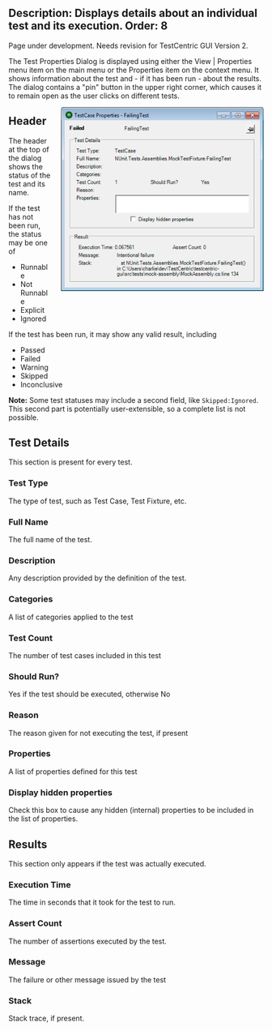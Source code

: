 Description: Displays details about an individual test and its execution.
Order: 8
---
<!-- Page-specific styles -->
<style>
  img {float:right; margin-left: 20px; margin-bottom: 20px; max-width: 400px}
</style>

<div class="notice">
    Page under development. Needs revision for TestCentric GUI Version 2.
</div>

The Test Properties Dialog is displayed using either the View | Properties menu item on the main menu or the Properties item on the context menu. It shows information about the test and - if it has been run - about the results. The dialog contains a "pin" button in the upper right corner, which causes it to remain open as the user clicks on different tests.

![Test Properties](../img/testPropertiesDialog.png)

## Header
The header at the top of the dialog shows the status of the test and its name.

If the test has not been run, the status may be one of

* Runnable
* Not Runnable
* Explicit
* Ignored

If the test has been run, it may show any valid result, including

* Passed
* Failed
* Warning
* Skipped
* Inconclusive

**Note:** Some test statuses may include a second field, like `Skipped:Ignored`. This second part is potentially user-extensible, so a complete list is not possible.

## Test Details

This section is present for every test.

### Test Type

The type of test, such as Test Case, Test Fixture, etc.

### Full Name

The full name of the test.

### Description

Any description provided by the definition of the test.

### Categories

A list of categories applied to the test

### Test Count

The number of test cases included in this test

### Should Run?

Yes if the test should be executed, otherwise No

### Reason

The reason given for not executing the test, if present

### Properties

A list of properties defined for this test

### Display hidden properties

Check this box to cause any hidden (internal) properties to be included in the list of properties.

## Results

This section only appears if the test was actually executed.

### Execution Time

The time in seconds that it took for the test to run.

### Assert Count

The number of assertions executed by the test.

### Message

The failure or other message issued by the test

### Stack

Stack trace, if present.
